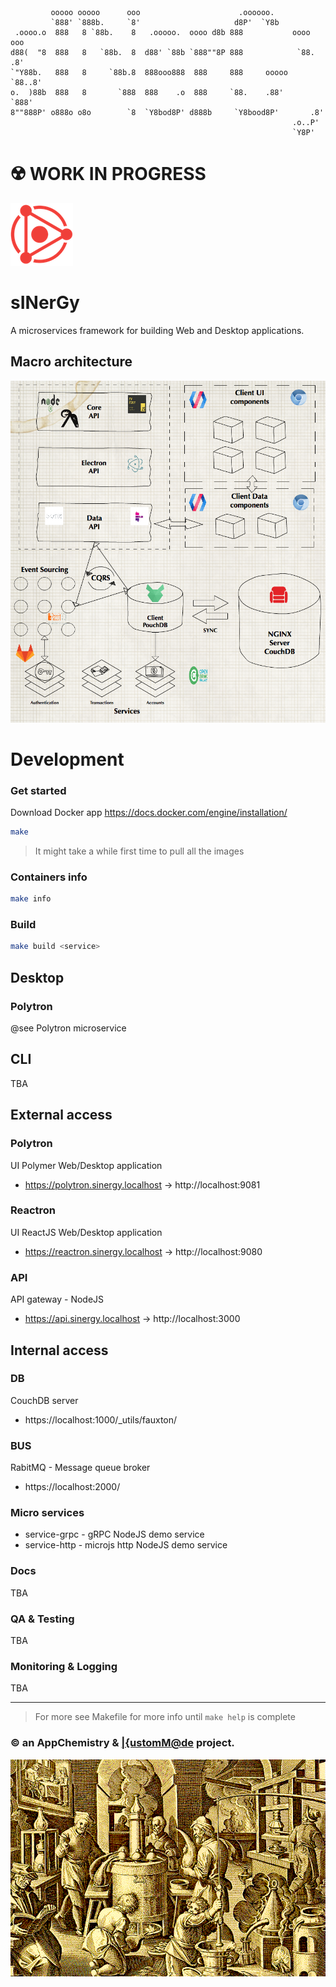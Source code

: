 ```
         ooooo ooooo      ooo                      .oooooo.
         `888' `888b.     `8'                     d8P'  `Y8b
 .oooo.o  888   8 `88b.    8   .ooooo.  oooo d8b 888           oooo    ooo
d88(  "8  888   8   `88b.  8  d88' `88b `888""8P 888            `88.  .8'
`"Y88b.   888   8     `88b.8  888ooo888  888     888     ooooo   `88..8'
o.  )88b  888   8       `888  888    .o  888     `88.    .88'     `888'
8""888P' o888o o8o        `8  `Y8bod8P' d888b     `Y8bood8P'       .8'
                                                               .o..P'
                                                               `Y8P'
```


# ☢️ WORK IN PROGRESS

<img src="./assets/logo.png" width="100px" height="100px" alt="logo" />

# sINerGy

A microservices framework for building Web and Desktop applications.

## Macro architecture
<img src="./assets/macro-arch-diagram.png" alt="Diagram" />


# Development

### Get started
Download Docker app
<https://docs.docker.com/engine/installation/>

```sh
make
```
> It might take a while first time to pull all the images

### Containers info

```sh
make info
```

### Build

```sh
make build <service>
```


## Desktop

### Polytron
@see Polytron microservice

## CLI
TBA

## External access

### Polytron
UI Polymer Web/Desktop application
- https://polytron.sinergy.localhost -> http://localhost:9081

### Reactron
UI ReactJS Web/Desktop application
- https://reactron.sinergy.localhost -> http://localhost:9080

### API
API gateway - NodeJS
- https://api.sinergy.localhost -> http://localhost:3000

## Internal access

### DB
CouchDB server
- https://localhost:1000/_utils/fauxton/

### BUS
RabitMQ - Message queue broker
- https://localhost:2000/

### Micro services
- service-grpc - gRPC NodeJS demo service
- service-http - microjs http NodeJS demo service

### Docs
TBA

### QA & Testing
TBA

### Monitoring & Logging
TBA

---
> For more see Makefile for more info until `make help` is complete

### &copy; an AppChemistry & [|{ustomM@de][4] project.

<img src="./assets/alchemy-laboratory-granger.gif" alt="logo" />

[2]:https://electron.atom.io/
[3]:https://www.polymer-project.org/
[4]:https://github.com/kmade/
